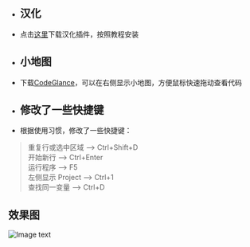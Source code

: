 - ## 汉化 
- 点击<a href='https://github.com/pingfangx/TranslatorX'>这里</a>下载汉化插件，按照教程安装
- ## 小地图
- 下载<a href='http://plugins.jetbrains.com/plugin/7275-codeglance'>CodeGlance</a>，可以在右侧显示小地图，方便鼠标快速拖动查看代码
- ## 修改了一些快捷键
- 根据使用习惯，修改了一些快捷键：  
> 重复行或选中区域 ——> Ctrl+Shift+D  
> 开始新行 ——> Ctrl+Enter  
> 运行程序 ——> F5  
> 左侧显示 Project ——> Ctrl+1  
> 查找同一变量 ——> Ctrl+D  
## 效果图
![Image text](https://github.com/leaicc/PyCharm-Config/blob/master/Snipaste_2019-06-21_14-52-31.png)
